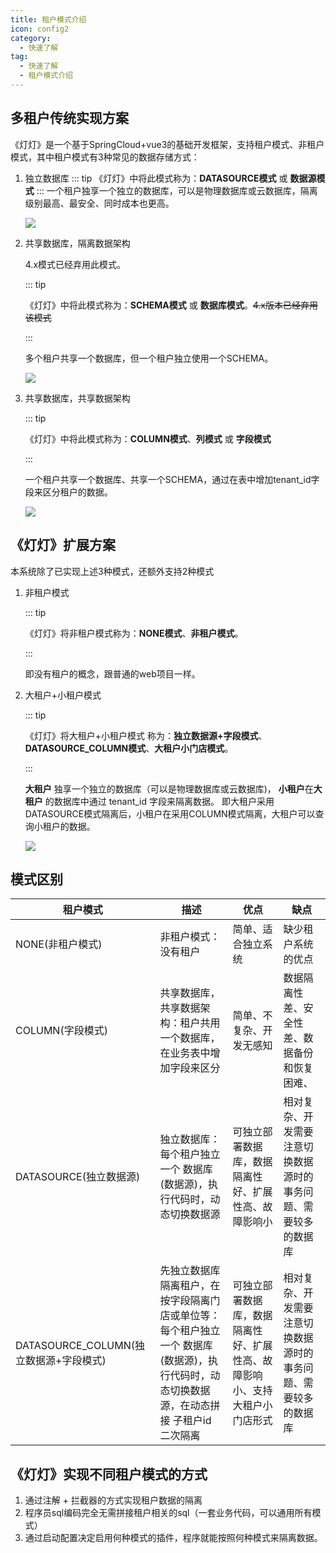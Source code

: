 ```yaml
---
title: 租户模式介绍
icon: config2
category:
  - 快速了解
tag:
  - 快速了解
  - 租户模式介绍
---
```


## 多租户传统实现方案

《灯灯》是一个基于SpringCloud+vue3的基础开发框架，支持租户模式、非租户模式，其中租户模式有3种常见的数据存储方式：
1. 独立数据库
   ::: tip
    《灯灯》中将此模式称为：**DATASOURCE模式** 或 **数据源模式**
    ::: 
   一个租户独享一个独立的数据库，可以是物理数据库或云数据库，隔离级别最高、最安全、同时成本也更高。


   ![](/images/info/独立数据库.png)

   

2. 共享数据库，隔离数据架构

   4.x模式已经弃用此模式。

   ::: tip

   《灯灯》中将此模式称为：**SCHEMA模式** 或 **数据库模式**。~~4.x版本已经弃用该模式~~

   :::

   多个租户共享一个数据库，但一个租户独立使用一个SCHEMA。

   ![](/images/info/共享数据库.png)

3. 共享数据库，共享数据架构

   ::: tip

   《灯灯》中将此模式称为：**COLUMN模式**、**列模式** 或 **字段模式**

   :::

   一个租户共享一个数据库、共享一个SCHEMA，通过在表中增加tenant_id字段来区分租户的数据。

   ![](/images/info/共享数据架构.png)

   


## 《灯灯》扩展方案

本系统除了已实现上述3种模式，还额外支持2种模式

1. 非租户模式
   
   ::: tip
   
   《灯灯》将非租户模式称为：**NONE模式**、**非租户模式**。
   
   :::
   
   即没有租户的概念，跟普通的web项目一样。
   
2. 大租户+小租户模式
   
   ::: tip
   
   《灯灯》将大租户+小租户模式 称为：**独立数据源+字段模式**、**DATASOURCE_COLUMN模式**、**大租户小门店模式**。
   
   :::
   
   **大租户** 独享一个独立的数据库（可以是物理数据库或云数据库)， **小租户**在**大租户** 的数据库中通过 tenant_id 字段来隔离数据。
   即大租户采用DATASOURCE模式隔离后，小租户在采用COLUMN模式隔离，大租户可以查询小租户的数据。
   
   ![](/images/info/大租户小门店.png)
   


## 模式区别

| 租户模式                               | 描述                                                         | 优点                                                         | 缺点                                                         |
| -------------------------------------- | ------------------------------------------------------------ | ------------------------------------------------------------ | ------------------------------------------------------------ |
| NONE(非租户模式)                       | 非租户模式：没有租户                                         | 简单、适合独立系统                                           | 缺少租户系统的优点                                           |
| COLUMN(字段模式)                       | 共享数据库，共享数据架构：租户共用一个数据库，在业务表中增加字段来区分 | 简单、不复杂、开发无感知                                     | 数据隔离性差、安全性差、数据备份和恢复困难、                 |
| DATASOURCE(独立数据源)                 | 独立数据库：每个租户独立一个 数据库(数据源)，执行代码时，动态切换数据源 | 可独立部署数据库，数据隔离性好、扩展性高、故障影响小         | 相对复杂、开发需要注意切换数据源时的事务问题、需要较多的数据库 |
| DATASOURCE_COLUMN(独立数据源+字段模式) | 先独立数据库隔离租户，在按字段隔离门店或单位等：每个租户独立一个 数据库(数据源)，执行代码时，动态切换数据源，在动态拼接 子租户id 二次隔离 | 可独立部署数据库，数据隔离性好、扩展性高、故障影响小、支持大租户小门店形式 | 相对复杂、开发需要注意切换数据源时的事务问题、需要较多的数据库 |



## 《灯灯》实现不同租户模式的方式

1. 通过注解 + 拦截器的方式实现租户数据的隔离
2. 程序员sql编码完全无需拼接租户相关的sql（一套业务代码，可以通用所有模式）
3. 通过启动配置决定启用何种模式的插件，程序就能按照何种模式来隔离数据。
